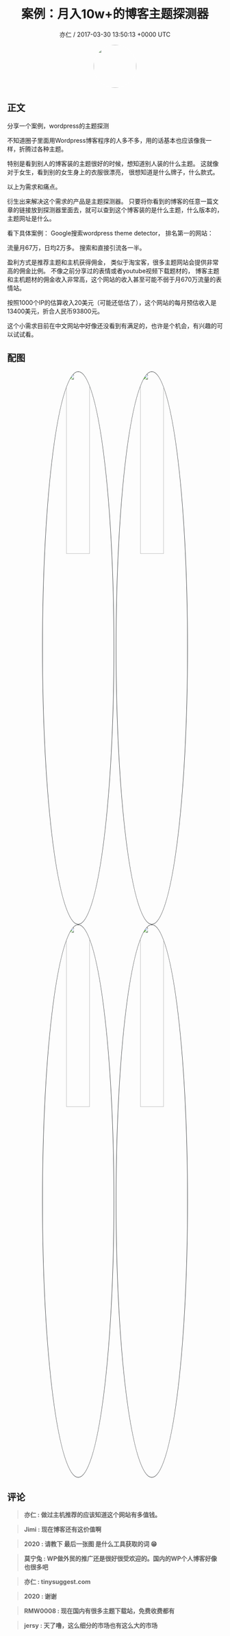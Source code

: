 <h1 align="center">案例：月入10w&#43;的博客主题探测器</h1>
<p align="center">
    <a>亦仁 / 2017-03-30 13:50:13 &#43;0000 UTC</a>
</p>

<div align="center">
    <img src="https://images.zsxq.com/Fn3NQqCN8nuGF86yZPXSbEsl0mb3?e=1590940799&amp;token=kIxbL07-8jAj8w1n4s9zv64FuZZNEATmlU_Vm6zD:pfbNc8W3hS0oYG_hyXXh_rHMHuc=" width="100" height="100" style="border:1px solid;border-radius:50%; color:#ffffff"/>
</div>

## 正文

<div>
  

分享一个案例，wordpress的主题探测

不知道圈子里面用Wordpress博客程序的人多不多，用的话基本也应该像我一样，折腾过各种主题。

特别是看到别人的博客装的主题很好的时候，想知道别人装的什么主题。 这就像对于女生，看到别的女生身上的衣服很漂亮， 很想知道是什么牌子，什么款式。 

以上为需求和痛点。 

衍生出来解决这个需求的产品是主题探测器。
只要将你看到的博客的任意一篇文章的链接放到探测器里面去，就可以查到这个博客装的是什么主题，什么版本的，主题网址是什么。 

看下具体案例： 
Google搜索wordpress theme detector，
排名第一的网站：

流量月67万，日均2万多。 搜索和直接引流各一半。

盈利方式是推荐主题和主机获得佣金， 类似于淘宝客，很多主题网站会提供非常高的佣金比例。 不像之前分享过的表情或者youtube视频下载题材的， 博客主题和主机题材的佣金收入非常高，这个网站的收入甚至可能不弱于月670万流量的表情站。 

 按照1000个IP的估算收入20美元（可能还低估了），这个网站的每月预估收入是13400美元，折合人民币93800元。 

这个小需求目前在中文网站中好像还没看到有满足的，也许是个机会，有兴趣的可以试试看。
</div>

## 配图
<div class="image" align="center">

<img src="https://images.zsxq.com/Ftr6BhwJ_xsO_pLLLCxH7YkKb2Rn?imageMogr2/auto-orient/thumbnail/800x/format/jpg/blur/1x0/quality/75&amp;e=1590940799&amp;token=kIxbL07-8jAj8w1n4s9zv64FuZZNEATmlU_Vm6zD:9DDgclDtNMHMv7FcoX1bqE90Swk=" width="33%" height="33%" style="border:1px solid;border-radius:50%; color:#3c3f41"/>

<img src="https://images.zsxq.com/Folcd41WED4gGvly9TlVGyVEDEjU?imageMogr2/auto-orient/thumbnail/800x/format/jpg/blur/1x0/quality/75&amp;e=1590940799&amp;token=kIxbL07-8jAj8w1n4s9zv64FuZZNEATmlU_Vm6zD:VY-Xmttp_Exsoaco27pjidirO7w=" width="33%" height="33%" style="border:1px solid;border-radius:50%; color:#3c3f41"/>

<img src="https://images.zsxq.com/FgGxlOJfQOL5ESEL7aYSqcgk8fqt?imageMogr2/auto-orient/thumbnail/800x/format/jpg/blur/1x0/quality/75&amp;e=1590940799&amp;token=kIxbL07-8jAj8w1n4s9zv64FuZZNEATmlU_Vm6zD:iUjI_se3k1-2hSxPB-16vv7pagw=" width="33%" height="33%" style="border:1px solid;border-radius:50%; color:#3c3f41"/>

<img src="https://images.zsxq.com/FsDsfDTlYcduGk93lkR1PKs2HfeO?e=1590940799&amp;token=kIxbL07-8jAj8w1n4s9zv64FuZZNEATmlU_Vm6zD:--3boDdhgFuv1uVgZ6S_fnnZ8ew=" width="33%" height="33%" style="border:1px solid;border-radius:50%; color:#3c3f41"/>

</div>

## 评论

<div align="left">
<div>

<blockquote >
<span> <strong>亦仁 : 做过主机推荐的应该知道这个网站有多值钱。 </strong></span>
</blockquote>

<blockquote >
<span> <strong>Jimi : 现在博客还有这价值啊 </strong></span>
</blockquote>

<blockquote >
<span> <strong>2020 : 请教下 最后一张图 是什么工具获取的词 😁 </strong></span>
</blockquote>

<blockquote >
<span> <strong>莫宁兔 : WP做外贸的推广还是很好很受欢迎的。国内的WP个人博客好像也很多吧 </strong></span>
</blockquote>

<blockquote >
<span> <strong>亦仁 : tinysuggest.com </strong></span>
</blockquote>

<blockquote >
<span> <strong>2020 : 谢谢 </strong></span>
</blockquote>

<blockquote >
<span> <strong>RMW0008 : 现在国内有很多主题下载站，免费收费都有 </strong></span>
</blockquote>

<blockquote >
<span> <strong>jersy : 天了噜，这么细分的市场也有这么大的市场 </strong></span>
</blockquote>

</div>
</div>